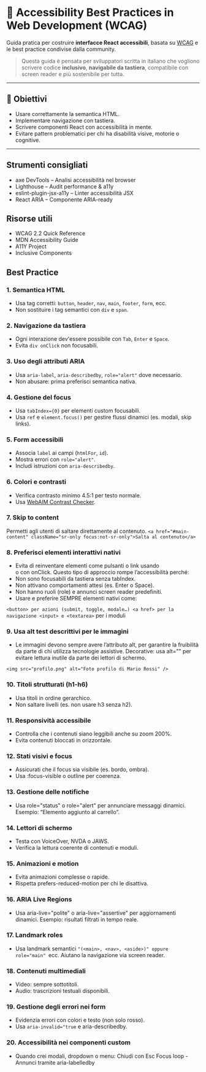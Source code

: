 # 📘 Accessibility Best Practices in Web Development (WCAG)

Guida pratica per costruire **interfacce React accessibili**, basata su [WCAG](https://www.w3.org/WAI/standards-guidelines/wcag/) e le best practice condivise dalla community.

> Questa guida è pensata per sviluppatori scritta in italiano che vogliono scrivere codice **inclusivo**, **navigabile da tastiera**, compatibile con screen reader e più sostenibile per tuttə.

---

## 🚀 Obiettivi

- Usare correttamente la semantica HTML.
- Implementare navigazione con tastiera.
- Scrivere componenti React con accessibilità in mente.
- Evitare pattern problematici per chi ha disabilità visive, motorie o cognitive.

---

## Strumenti consigliati

- axe DevTools – Analisi accessibilità nel browser
- Lighthouse – Audit performance & a11y
- eslint-plugin-jsx-a11y – Linter accessibilità JSX
- React ARIA – Componente ARIA-ready

## Risorse utili

- WCAG 2.2 Quick Reference
- MDN Accessibility Guide
- A11Y Project
- Inclusive Components

## Best Practice

### 1. **Semantica HTML**
- Usa tag corretti: `button`, `header`, `nav`, `main`, `footer`, `form`, ecc.
- Non sostituire i tag semantici con `div` e `span`.

### 2. **Navigazione da tastiera**
- Ogni interazione dev'essere possibile con `Tab`, `Enter` e `Space`.
- Evita `div onClick` non focusabili.

### 3. **Uso degli attributi ARIA**
- Usa `aria-label`, `aria-describedby`, `role="alert"` dove necessario.
- Non abusare: prima preferisci semantica nativa.

### 4. **Gestione del focus**
- Usa `tabIndex={0}` per elementi custom focusabili.
- Usa `ref` e `element.focus()` per gestire flussi dinamici (es. modali, skip links).

### 5. **Form accessibili**
- Associa `label` ai campi (`htmlFor`, `id`).
- Mostra errori con `role="alert"`.
- Includi istruzioni con `aria-describedby`.

### 6. **Colori e contrasti**
- Verifica contrasto minimo 4.5:1 per testo normale.
- Usa [WebAIM Contrast Checker](https://webaim.org/resources/contrastchecker/).

### 7. **Skip to content**
Permetti agli utenti di saltare direttamente al contenuto.
`<a href="#main-content" className="sr-only focus:not-sr-only">Salta al contenuto</a>`

### 8. **Preferisci elementi interattivi nativi**
- Evita di reinventare elementi come pulsanti o link usando <div> o <span> con onClick. Questo tipo di approccio rompe l’accessibilità perché:
- Non sono focusabili da tastiera senza tabIndex.
- Non attivano comportamenti attesi (es. Enter o Space).
- Non hanno ruoli (role) e annunci screen reader predefiniti.
- Usare e preferire SEMPRE elementi nativi come:

`<button> per azioni (submit, toggle, modale…)
<a href> per la navigazione
<input> e <textarea>` per i moduli

### 9. **Usa alt test descrittivi per le immagini**
- Le immagini devono sempre avere l’attributo alt, per garantire la fruibilità da parte di chi utilizza tecnologie assistive.
Decorative: usa alt="" per evitare lettura inutile da parte dei lettori di schermo.

`<img src="profilo.png" alt="Foto profilo di Mario Rossi" />`

### 10. **Titoli strutturati (h1-h6)**
- Usa titoli in ordine gerarchico.
- Non saltare livelli (es. non usare h3 senza h2).

### 11. **Responsività accessibile**
- Controlla che i contenuti siano leggibili anche su zoom 200%.
- Evita contenuti bloccati in orizzontale.

### 12. **Stati visivi e focus**
- Assicurati che il focus sia visibile (es. bordo, ombra).
- Usa :focus-visible o outline per coerenza.

### 13. **Gestione delle notifiche**
- Usa role="status" o role="alert" per annunciare messaggi dinamici.
Esempio: “Elemento aggiunto al carrello”.

### 14. **Lettori di schermo**
- Testa con VoiceOver, NVDA o JAWS.
- Verifica la lettura coerente di contenuti e moduli.

### 15. **Animazioni e motion**
- Evita animazioni complesse o rapide.
- Rispetta prefers-reduced-motion per chi le disattiva.

### 16. **ARIA Live Regions**
- Usa aria-live="polite" o aria-live="assertive" per aggiornamenti dinamici.
Esempio: risultati filtrati in tempo reale.

### 17. **Landmark roles**
- Usa landmark semantici `"(<main>, <nav>, <aside>)" oppure role="main" `ecc.
Aiutano la navigazione via screen reader.

### 18. **Contenuti multimediali**
- Video: sempre sottotitoli.
- Audio: trascrizioni testuali disponibili.

### 19. **Gestione degli errori nei form**
- Evidenzia errori con colori e testo (non solo rosso).
- Usa `aria-invalid="true` e aria-describedby.

### 20. **Accessibilità nei componenti custom**
- Quando crei modali, dropdown o menu:
Chiudi con Esc
Focus loop
-Annunci tramite aria-labelledby
